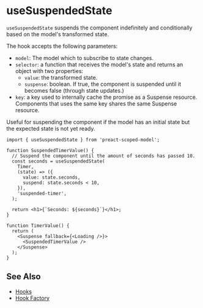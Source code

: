 # useSuspendedState

`useSuspendedState` suspends the component indefinitely and conditionally based on the model's transformed state.

The hook accepts the following parameters:
- `model`: The model which to subscribe to state changes.
- `selector`: a function that receives the model's state and returns an object with two properties:
  - `value`: the transformed state.
  - `suspense`: boolean. If true, the component is suspended until it becomes false (through state updates.)
- `key`: a key used to internally cache the promise as a Suspense resource. Components that uses the same key shares the same Suspense resource.

Useful for suspending the component if the model has an initial state but the expected state is not yet ready.

```tsx
import { useSuspendedState } from 'preact-scoped-model';

function SuspendedTimerValue() {
  // Suspend the component until the amount of seconds has passed 10.
  const seconds = useSuspendedState(
    Timer,
    (state) => ({
      value: state.seconds,
      suspend: state.seconds < 10,
    }),
    'suspended-timer',
  );

  return <h1>{`Seconds: ${seconds}`}</h1>;
}

function TimerValue() {
  return (
    <Suspense fallback={<Loading />}>
      <SuspendedTimerValue />
    </Suspense>
  );
}
```

## See Also
- [Hooks](/packages/preact-scoped-model/hooks/README.md)
- [Hook Factory](/packages/preact-scoped-model/docs/hook-factory.md)
